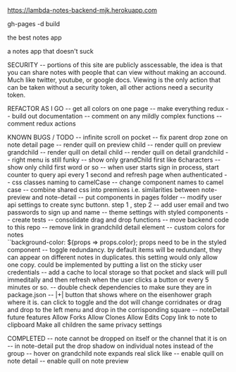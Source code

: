 https://lambda-notes-backend-mjk.herokuapp.com

gh-pages -d build

the best notes app 

a notes app that doesn't suck

SECURITY
 -- portions of this site are publicly asscessable, the idea is that you can share notes with people that can view without making an accound. Much like twitter, youtube, or google docs. Viewing is the only action that can be taken without a security token, all other actions need a security token. 

REFACTOR AS I GO
    -- get all colors on one page
    -- make everything redux
    -- build out documentation
    -- comment on any mildly complex functions
    -- comment redux actions 

KNOWN BUGS / TODO
    -- infinite scroll on pocket
    -- fix parent drop zone on note detail page
    -- render quill on preview child
    -- render quill on preview grandchild
    -- render quill on detail child
    -- render quill on detail grandchild
    -- right menu is still funky
    -- show only grandChild first like 6characters
    -- show only child first word or so
    -- when user starts sign in process, start counter to query api every 1 second and refresh page when authenticated
    -- css classes naming to camelCase
    -- change component names to camel case
    -- combine shared css into premixes i.e. similarities between note-preview and note-detail
    -- put components in pages folder
    -- modify user api settings to create sync buttonn. step 1 , step 2 
    -- add user email and two passwords to sign up and name 
    -- theme settings with styled components 
    -- create tests 
    -- consolidate drag and drop functions 
    -- move backend code to this repo
    -- remove link in grandchild detail element
    -- custom colors for notes     
        ``background-color: ${props => props.color};
        props need to be in the styled component
    -- toggle redundancy. by default items will be redundant, they can appear on different notes in duplicates. this setting would only allow one copy. could be implemented by putting a list on the sticky user credentials
    -- add a cache to local storage so that pocket and slack will pull immeditally and then refresh when the user clicks a button or every 5 minutes or so. 
    --  double check dependencies to make sure they are in package.json
    -- |+| button that shows where on the eisenhower graph where it is. can click to toggle and the dot will change corridnates or drag and drop to the left menu and drop in the corrisponding square
    -- noteDetail future features 
            Allow Forks
            Allow Clones
            Allow Edits
            Copy link to note to clipboard
            Make all children the same privacy settings

COMPLETED 
    -- note cannot be dropped on itself or the channel that it is on 
    -- in note-detail put the drop shadow on individual notes instead of the group
    -- hover on grandchild note expands real slick like
    -- enable quill on note detail 
    -- enable quill on note preview 
